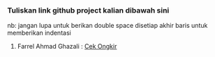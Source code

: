  ### Tuliskan link github project kalian dibawah sini  

 nb:
 jangan lupa untuk berikan double space disetiap akhir baris untuk memberikan indentasi

1. Farrel Ahmad Ghazali : [Cek Ongkir](https://github.com/farrelahmad/Cek-Ongkir)    
